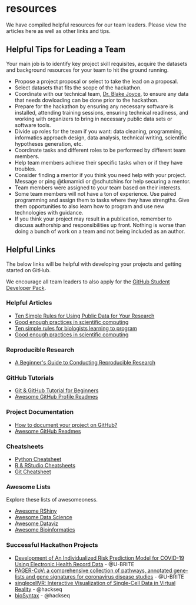 # resources

We have compiled helpful resources for our team leaders. Please view the articles here as well as other links and tips.

## Helpful Tips for Leading a Team

Your main job is to identify key project skill requisites, acquire the datasets and background resources for your team to hit the ground running.

- Propose a project proposal or select to take the lead on a proposal.
- Select datasets that fits the scope of the hackathon.
- Coordinate with our technical team, [Dr. Blake Joyce](bjoyce@uab.edu), to ensure any data that needs dowloading can be done prior to the hackathon.
- Prepare for the hackathon by ensuring any necessary software is installed, attending training sessions, ensuring technical readiness, and working with organizers to bring in necessary public data sets or software tools.
- Divide up roles for the team if you want: data cleaning, programming, informatics approach design, data analysis, technical writing, scientific hypotheses generation, etc.
- Coordinate tasks and different roles to be performed by different team members.
- Help team members achieve their specific tasks when or if they have troubles.
- Consider finding a mentor if you think you need help with your project. Message or ping @tkmamidi or @sdhutchins for help securing a mentor.
- Team members were assigned to your team based on their interests.
- Some team members will not have a ton of experience. Use paired programming and assign them to tasks where they have strengths. Give them opportunities to also learn how to program and use new technologies with guidance.
- If you think your project may result in a publication, remember to discuss authorship and responsibilities up front. Nothing is worse than doing a bunch of work on a team and not being included as an author.

## Helpful Links

The below links will be helpful with developing your projects and getting started on GitHub. 

We encourage all team leaders to also apply for the [GitHub Student Developer Pack](https://education.github.com/students).

### Helpful Articles

- [Ten Simple Rules for Using Public Data for Your Research](https://github.com/u-brite/team-leaders-2022/blob/main/resources/ten-simple-rules-for-using-public-data-for-your-research.pdf.pdf)
- [Good enough practices in scientific computing](https://github.com/u-brite/team-leaders-2022/blob/main/resources/good-enough-practices-in-scientific-computing.pdf)
- [Ten simple rules for biologists learning to program](https://journals.plos.org/ploscompbiol/article?id=10.1371/journal.pcbi.1005871)
- [Good enough practices in scientific computing](https://journals.plos.org/ploscompbiol/article?id=10.1371/journal.pcbi.1005510)

### Reproducible Research

- [A Beginner's Guide to Conducting Reproducible Research
](https://esajournals.onlinelibrary.wiley.com/doi/10.1002/bes2.1801)

### GitHub Tutorials

- [Git & GitHub Tutorial for Beginners](https://product.hubspot.com/blog/git-and-github-tutorial-for-beginners)
- [Awesome GitHub Profile Readmes](https://github.com/abhisheknaiidu/awesome-github-profile-readme)

### Project Documentation

- [How to document your project on GitHub?](https://taimoorsattar.com/blogs/document-your-repository-in-github)
- [Awesome GitHub Readmes](https://github.com/matiassingers/awesome-readme)

### Cheatsheets
 
 - [Python Cheatsheet](https://s3.amazonaws.com/assets.datacamp.com/blog_assets/PythonForDataScience.pdf)
 - [R & RStudio Cheatsheets](https://www.rstudio.com/resources/cheatsheets/)
 - [Git Cheatsheet](https://education.github.com/git-cheat-sheet-education.pdf)

 ### Awesome Lists

 Explore these lists of awesomeoness.

 - [Awesome RShiny](https://grabear.github.io/awesome-rshiny/)  
 - [Awesome Data Science](https://awesomerank.github.io/lists/bulutyazilim/awesome-datascience.html)  
 - [Awesome Dataviz](https://github.com/javierluraschi/awesome-dataviz)  
 - [Awesome Bioinformatics](https://github.com/danielecook/Awesome-Bioinformatics)
 
### Successful Hackathon Projects

 - [Development of An Individualized Risk Prediction Model for COVID-19 Using Electronic Health Record Data](https://www.frontiersin.org/articles/10.3389/fdata.2021.675882/full) - @U-BRITE  
 - [PAGER-CoV: a comprehensive collection of pathways, annotated gene-lists and gene signatures for coronavirus disease studies](https://academic.oup.com/nar/article/49/D1/D589/6007666?login=true) - @U-BRITE  
 - [singlecellVR: Interactive Visualization of Single-Cell Data in Virtual Reality](https://www.frontiersin.org/articles/10.3389/fgene.2021.764170/full?field=&id=764170&journalName=Frontiers_in_Genetics&utm_campaign=Email_publication&utm_content=T1_11.5e1_author&utm_medium=Email&utm_source=Email_to_authors_) - @hackseq  
 - [bioSyntax](https://bmcbioinformatics.biomedcentral.com/articles/10.1186/s12859-018-2315-y) - @hackseq
 
